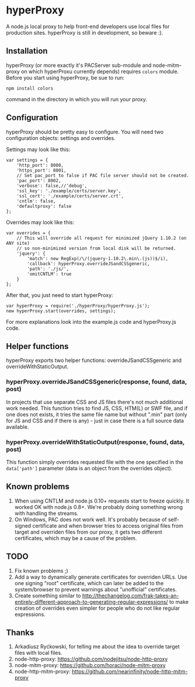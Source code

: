 hyperProxy
==========

A node.js local proxy to help front-end developers use local files for production sites.
hyperProxy is still in development, so beware :).


## Installation

hyperProxy (or more exactly it's PACServer sub-module and node-mitm-proxy on which hyperProxu currently depends) requires `colors` module.
Before you start using hyperProxy, be sue to run:

`npm install colors`

command in the directory in which you will run your proxy.

## Configuration

hyperProxy should be pretty easy to configure. You will need two configuration objects: settings and overrides.

Settings may look like this:

```
var settings = {
	'http_port': 8000,
	'https_port': 8001,
	// Set pac_port to false if PAC file server should not be created.
	'pac_port': 8002,
	'verbose': false,//'debug',
	'ssl_key': './example/certs/server.key',
	'ssl_cert': './example/certs/server.crt',
	'cntlm': false,
	'defaultproxy': false
};
```

Overrides may look like this:

```
var overrides = {
	// This will override all request for minimized jQuery 1.10.2 (on ANY site)
	// so non-minimized version from local disk will be returned.
	'jquery': {
		'match': new RegExp(/\/(jquery-1.10.2\.min\.(js))$/i),
		'callback': hyperProxy.overrideJSandCSSgeneric,
		'path': './js/',
		'omitCNTLM': true
	}
};
```

After that, you just need to start hyperProxy:

```
var hyperProxy = require('./hyperProxy/hyperProxy.js');
new hyperProxy.start(overrides, settings);
```

For more explanations look into the example.js code and hyperProxy.js code.

## Helper functions

hyperProxy exports two helper functions: overrideJSandCSSgeneric and overrideWithStaticOutput.

### hyperProxy.overrideJSandCSSgeneric(response, found, data, post)

In projects that use separate CSS and JS files there's not much additional work needed.
This function tries to find JS, CSS, HTM(L) or SWF file, and if one does not exists, it tries the same file name but without ".min"
part (only for JS and CSS and if there is any) - just in case there is a full source data available.

### hyperProxy.overrideWithStaticOutput(response, found, data, post)

This function simply overrides requested file with the one specified in the `data['path']` parameter (data is an object from the overrides object).


## Known problems

1. When using CNTLM and node.js 0.10+ requests start to freeze quickly. It worked OK with node.js 0.8+.
   We're probably doing something wrong with handling the streams.
2. On Windows, PAC does not work well. It's probably because of self-signed certificate and when browser tries to access original
   files from target and overriden files from our proxy, it gets two different certificates, which may be a cause of the problem.


## TODO

1. Fix known problems ;)
2. Add a way to dynamically generate certificates for overriden URLs. Use one signing "root" certificate, which can later be added
   to the system/browser to prevent warnings about "unofficial" certificates.
3. Create something similar to http://thechangelog.com/frak-takes-an-entirely-different-approach-to-generating-regular-expressions/
   to make creation of overrides even simpler for people who do not like regular expressions.

## Thanks

1. Arkadiusz Ryćkowski, for telling me about the idea to override target files with local files.
2. node-http-proxy: https://github.com/nodejitsu/node-http-proxy
3. node-mitm-proxy: https://github.com/horaci/node-mitm-proxy
4. node-http-mitm-proxy: https://github.com/nearinfinity/node-http-mitm-proxy